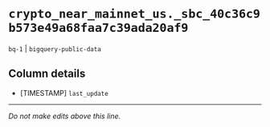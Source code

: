 # `crypto_near_mainnet_us._sbc_40c36c9b573e49a68faa7c39ada20af9`
`bq-1` | `bigquery-public-data`

## Column details
* [TIMESTAMP] `last_update`

-------------------------------------------------------------------------------
*Do not make edits above this line.*
